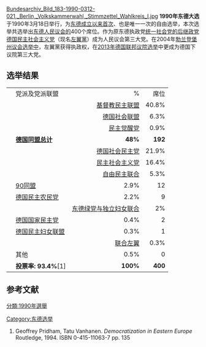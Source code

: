 [Bundesarchiv_Bild_183-1990-0312-021,_Berlin,_Volkskammerwahl,_Stimmzettel_Wahlkreis_I.jpg](https://zh.wikipedia.org/wiki/File:Bundesarchiv_Bild_183-1990-0312-021,_Berlin,_Volkskammerwahl,_Stimmzettel_Wahlkreis_I.jpg "fig:Bundesarchiv_Bild_183-1990-0312-021,_Berlin,_Volkskammerwahl,_Stimmzettel_Wahlkreis_I.jpg") **1990年东德大选**于1990年3月18日举行，为[东德成立以来首次](https://zh.wikipedia.org/wiki/东德 "wikilink")、也是唯一一次的自由选举，本次选举共选举出[东德人民议会的](https://zh.wikipedia.org/wiki/东德人民议会 "wikilink")400个席位。作为原东德执政党[统一社会党的后继政党德国民主社会主义党](../Page/德国统一社会党.md "wikilink")（现名[左翼黨](https://zh.wikipedia.org/wiki/左翼黨_\(德國\) "wikilink")）成为人民议会第三大党。在2004年[勃兰登堡州议会选举中](https://zh.wikipedia.org/wiki/勃兰登堡州 "wikilink")，左翼黨获得执政权，在[2013年德国联邦议院选举](../Page/2013年德国联邦议院选举.md "wikilink")中更成为德国下议院第三大党。

## 选举结果

|   |                                                                                                                 |          |         |
| - | --------------------------------------------------------------------------------------------------------------- | -------: | ------: |
|   | 党派及党派联盟                                                                                                         |        % |      席位 |
| | | [基督教民主联盟](https://zh.wikipedia.org/wiki/基督教民主联盟_\(东德\) "wikilink")                                              |    40.8% |     163 |
| | | [德国社会联盟](https://zh.wikipedia.org/wiki/德国社会联盟_\(东德\) "wikilink")                                                |     6.3% |      25 |
| | | [民主觉醒党](https://zh.wikipedia.org/wiki/民主觉醒党 "wikilink")                                                         |     0.9% |       4 |
|   | **[德国同盟总计](https://zh.wikipedia.org/wiki/德国同盟 "wikilink")**                                                     |  **48%** | **192** |
| | | [德国社会民主党](https://zh.wikipedia.org/wiki/东德社会民主党 "wikilink")                                                     |    21.9% |      88 |
| | | [民主社会主义党](https://zh.wikipedia.org/wiki/民主社会主义党_\(德国\) "wikilink")                                              |    16.4% |      66 |
| | | [自由民主联合](https://zh.wikipedia.org/wiki/自由民主联合 "wikilink")                                                       |     5.3% |      21 |
|   | [90同盟](https://zh.wikipedia.org/wiki/90同盟 "wikilink")                                                           |     2.9% |      12 |
|   | [德国民主农民党](https://zh.wikipedia.org/wiki/德国农民民主党 "wikilink")                                                     |     2.2% |       9 |
| | | [东德绿党与](https://zh.wikipedia.org/wiki/东德绿党 "wikilink")[独立妇女联合](https://zh.wikipedia.org/wiki/独立妇女联合 "wikilink") |       2% |       8 |
|   | [德国国家民主党](../Page/德国国家民主党_\(东德\).md "wikilink")                                                                 |     0.4% |       2 |
|   | [德国民主妇女联盟](https://zh.wikipedia.org/wiki/德国民主妇女联盟 "wikilink")                                                   |     0.3% |       1 |
| | | [联合左翼](https://zh.wikipedia.org/wiki/联合左翼_\(东德\) "wikilink")                                                    |     0.3% |       1 |
|   | 其他                                                                                                              |     0.5% |       0 |
|   | **投票率: 93.4%**\[1\]                                                                                             | **100%** | **400** |

## 参考文献

[分類:1990年選舉](https://zh.wikipedia.org/wiki/分類:1990年選舉 "wikilink")

[Category:东德选举](https://zh.wikipedia.org/wiki/Category:东德选举 "wikilink")

1.  Geoffrey Pridham, Tatu Vanhanen. *Democratization in Eastern Europe* Routledge, 1994. ISBN 0-415-11063-7 pp. 135